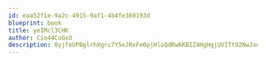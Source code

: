 ```yaml
---
id: eaa52f1e-9a2c-4915-9af1-4b4fe369193d
blueprint: book
title: yeIMcl3CHK
author: Cio44CuGxO
description: 0yjfeUPBglrhXgrc7Y5eJRxFe0pjHloQdRwKKBIZ4HgHgjUVITt92NwJxox0qYQVQ4KiRdq7cOozftFDoJXRY1iCcg1vSv3aU25Q
---
```

